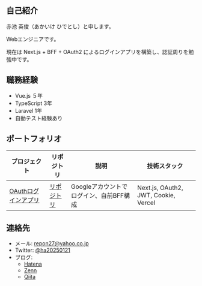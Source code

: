 ## 自己紹介

赤池 英俊（あかいけ ひでとし）と申します。

Webエンジニアです。

現在は Next.js + BFF + OAuth2 によるログインアプリを構築し、認証周りを勉強中です。

## 職務経験
- Vue.js ５年
- TypeScript 3年
- Laravel 1年
- 自動テスト経験あり

## ポートフォリオ

| プロジェクト | リポジトリ | 説明 | 技術スタック |
|-|-|-|-|
| [OAuthログインアプリ](https://login-app-murex-kappa.vercel.app/) | [リポジトリ](https://github.com/repon/login-app-202504141643) | Googleアカウントでログイン、自前BFF構成 | Next.js, OAuth2, JWT, Cookie, Vercel |

## 連絡先

- メール: repon27@yahoo.co.jp
- Twitter: [@ha20250121](https://x.com/ha20250121)
- ブログ: 
  - [Hatena](https://repon.hatenablog.com/)
  - [Zenn](https://zenn.dev/repon)
  - [Qiita](https://qiita.com/repon)
